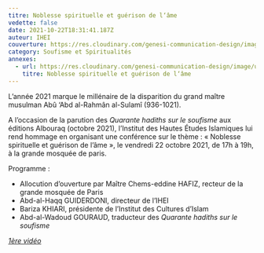 ```yaml
---
titre: Noblesse spirituelle et guérison de l‘âme
vedette: false
date: 2021-10-22T18:31:41.187Z
auteur: IHEI
couverture: https://res.cloudinary.com/genesi-communication-design/image/upload/v1633726749/Sulami_IHEI_Parigi_ott._2021_enregistrement_bvuztr.png
category: Soufisme et Spiritualités
annexes:
  - url: https://res.cloudinary.com/genesi-communication-design/image/upload/v1633726749/Sulami_IHEI_Parigi_ott._2021_enregistrement_bvuztr.png
    titre: Noblesse spirituelle et guérison de l‘âme
---
```

L’année 2021 marque le millénaire de la disparition du grand maître musulman Abû ‘Abd al-Rahmân al-Sulamî (936-1021).

A l’occasion de la parution des *Quarante hadiths sur le soufisme* aux éditions Albouraq (octobre 2021), l’Institut des Hautes Études Islamiques lui rend hommage en organisant une conférence sur le thème&nbsp;: «&nbsp;Noblesse spirituelle et guérison de l’âme&nbsp;», le vendredi 22 octobre 2021, de 17h à 19h, à la grande mosquée de paris.

Programme&nbsp;:

* Allocution d’ouverture par Maître Chems-eddine HAFIZ, recteur de la grande mosquée de Paris
* Abd-al-Haqq GUIDERDONI, directeur de l’IHEI
* Bariza KHIARI, présidente de l’Institut des Cultures d’Islam
* Abd-al-Wadoud GOURAUD, traducteur des *Quarante hadiths sur le soufisme*

*[1ère vidéo](https://www.youtube.com/watch?v=55VXdM-674A&list=PL8SfYzzX-i3mOKSXHmwksLBXZojXQL8uN)*